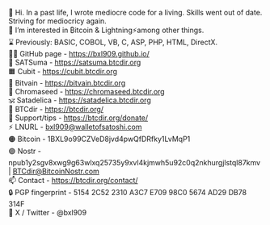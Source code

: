 👋 Hi. In a past life, I wrote mediocre code for a living. Skills went out of date. Striving for mediocricy again.  
👀 I’m interested in ₿itcoin & Lightning⚡among other things.  
⌛ Previously: BASIC, COBOL, VB, C, ASP, PHP, HTML, DirectX.  
🧑‍💻 GitHub page - https://bxl909.github.io/  
🍊 SATSuma - https://satsuma.btcdir.org  
🟧 Cubit - https://cubit.btcdir.org  
🦚 Bitvain - https://bitvain.btcdir.org  
🎨 Chromaseed - https://chromaseed.btcdir.org  
🕉️ Satadelica - https://satadelica.btcdir.org  
📂 BTCdir - https://btcdir.org/  
🧡 Support/tips - https://btcdir.org/donate/  
⚡ LNURL - bxl909@walletofsatoshi.com  
🟠 Bitcoin - 1BXL9o99CZVeD8jvd4pwQfDRfky1LvMqP1  
🟣 Nostr - npub1y2sgv8xwg9g63wlxq25735y9xvl4kjmwh5u92c0q2nkhurgjlstql87kmv | BTCdir@BitcoinNostr.com  
📫 Contact - https://btcdir.org/contact/  
🔒 PGP fingerprint - 5154 2C52 2310 A3C7 E709 98C0 5674 AD29 DB78 314F  
🐥 X / Twitter - @bxl909  





<!---
BXL909/BXL909 is a ✨ special ✨ repository because its `README.md` (this file) appears on your GitHub profile.
You can click the Preview link to take a look at your changes.
--->
